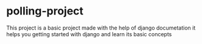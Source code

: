 # polling-project
 This project is a basic project made with the help of django documetation it helps you getting started with django and learn its basic concepts
